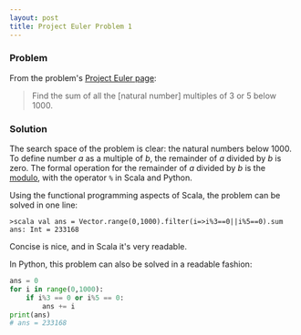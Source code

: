 ```yaml
---
layout: post
title: Project Euler Problem 1  
---
```

### Problem 
From the problem's [Project Euler page](https://projecteuler.net/problem=1):
> Find the sum of all the [natural number] multiples of 3 or 5 below 1000.

### Solution
The search space of the problem is clear: the natural numbers below 1000. To define 
number *a* as a multiple of *b*, the remainder of *a* divided by *b* is zero. The formal operation
for the remainder of *a* divided by *b* is the [modulo](https://en.wikipedia.org/wiki/Modulo_operation), 
with the operator ```%``` in Scala and Python.  

Using the functional programming aspects of Scala, the problem can be solved in one line:
``` 
>scala val ans = Vector.range(0,1000).filter(i=>i%3==0||i%5==0).sum 
ans: Int = 233168
``` 
Concise is nice, and in Scala it's very readable. 

In Python, this problem can also be solved in a readable fashion: 
```python
ans = 0 
for i in range(0,1000):
    if i%3 == 0 or i%5 == 0:
        ans += i
print(ans)
# ans = 233168
``` 


